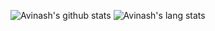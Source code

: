 ![Avinash's github stats](https://github-readme-stats.vercel.app/api?username=iavinas&show_icons=true&count_private=true&theme=synthwave)
![Avinash's lang stats](https://github-readme-stats.vercel.app/api/top-langs/?username=iavinas&theme=synthwave&hide=javascript,html,css)
